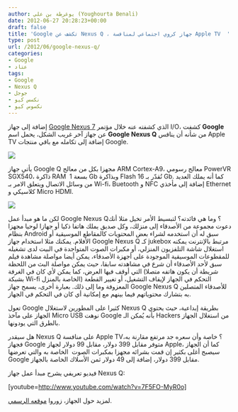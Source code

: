 ```yaml
---
author: يوغرطة بن علي (Youghourta Benali)
date: 2012-06-27 20:28:23+00:00
draft: false
title: 'Google تكشف عن Nexus Q ، جهاز كروي اجتماعي لمنافسة Apple TV  '
type: post
url: /2012/06/google-nexus-q/
categories:
- Google
- عتاد
tags:
- Google
- Nexus Q
- جوجل
- نكسس كيو
- نكسوس كيو
---
```


إضافة إلى جهاز [Google Nexus 7](http://www.it-scoop.com/2012/06/google-nexus-7/) الذي كشفته عنه خلال مؤتمر I/O، كشفت **Google** عن جهاز آخر غريب الشكل، يحمل اسم **Google Nexus Q** من شأنه أن ينافس Apple TV إضافة إلى تكامله مع باقي منتجات Google.




[![](http://www.it-scoop.com/wp-content/uploads/2012/06/google-nexus-q.jpg)
](http://www.it-scoop.com/wp-content/uploads/2012/06/google-nexus-q.jpg)




يأتي جهاز Google Q مجهزا بكل من معالج ARM Cortex-A9، معالج رسومي PowerVR SGX540، ذاكرة RAM  بسعة 1 Gb وبذاكرة Flash تُقدّر بـ 16 Gb. كما أنه يملك العديد من وسائل الاتصال ويتعلق الامر بـ Wi-fi، Buetooth و NFC إضافة إلى مأخذي Ethernet كلاسيكي و Micro HDMI.




[![](http://www.it-scoop.com/wp-content/uploads/2012/06/google-nexus-q-2.jpg)
](http://www.it-scoop.com/wp-content/uploads/2012/06/google-nexus-q-2.jpg)




لكن ما هو مبدأ عمل Google Nexus Q؟ وما هي فائدته؟ لتبسيط الأمر تخيل مثلا أنك دعوت مجموعة من الأصدقاء إلى منزلك، وكل صديق يملك هاتفا ذكيا أو جهازا لوحيا مجهزا بنظام Android سبق له أن استخدمه لشراء بعض المحتويات كالمقاطع الموسيقية أو الأفلام. يمكنك مثلا استخدام جهاز Google Nexus Q كـ jukebox مرتبط بالإنترنت يمكنه استغلال شاشة التلفزيون المنزلي، أو مكبرات الصوت المتواجدة في البيت لدى تشغيله للمقطوعات الموسيقية الموجودة على أجهزة الأصدقاء، يمكن أيضا مواصلة مشاهدة فيلم سبق لأحد الأصدقاء أن شرع في مشاهدته سابقا، حيث يمكن مواصلة البث من اللحظة التي أوقف فيها العرض، كما يمكن لأي كان في الغرفة (شريطة أن يكون هاتفه متصلا بشبكة Wi-fi الخاصة بالمنزل) التحكم في الجهاز لإيقاف التشغيل، أو تغيير القطعة المعزوفة وما إلى ذلك. بعبارة أخرى، يسمح جهاز Google Nexus Q للأصدقاء المتصلين به بتشارك محتوياتهم فيما بينهم مع إمكانية أي كان في التحكم في الجهاز.




تعول Google كثيرا على المطورين لاستغلال Nexus Q بطريقة إبداعية، حيث يحتوي الجهاز على مآخذ Micro USB نوهت Google بأنه يُمكن الـ Hackers من استغلال الجهاز بالطرق التي يودونها.




هل سيقدر Nexus Q على منافسة Apple TV؟ خاصة وأن سعره جد مرتفع مقارنة به، فجهاز Google متوفر مقابل 399 دولار، مقابل 99 دولار لجهاز Apple، كما أن الجهاز سيصبح أغلى بكثير إن قمت بشرائه مجهزا بمكبرات الصوت  الخاصة به والتي تعرضها Google مقابل 399 دولار، إضافة إلى 49 دولار ثمن الأسلاك الخاصة بالجهاز.




فيديو تعريفي يشرح مبدأ عمل جهاز Nexus Q:




<!-- more -->


[youtube=http://www.youtube.com/watch?v=7F5FO-MyR0o]

لمزيد حول الجهاز، زوروا [موقعه الرسمي](http://www.google.com/nexus/#/q).
